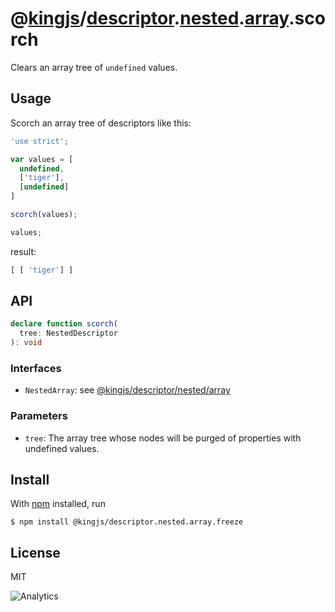 # @[kingjs](https://www.npmjs.com/package/kingjs)/[descriptor](https://www.npmjs.com/package/@kingjs/descriptor).[nested](https://www.npmjs.com/package/@kingjs/descriptor.nested).[array](https://www.npmjs.com/package/@kingjs/descriptor.nested.array).scorch
Clears an array tree of `undefined` values.
## Usage
Scorch an array tree of descriptors like this:
```js
'use strict';

var values = [
  undefined,
  ['tiger'],
  [undefined]
]

scorch(values);

values;
```
result:
```js
[ [ 'tiger'] ]
```
## API
```ts
declare function scorch(
  tree: NestedDescriptor
): void
```
### Interfaces
- `NestedArray`: see [@kingjs/descriptor/nested/array][nested-array-descriptor]
### Parameters
- `tree`: The array tree whose nodes will be purged of properties with undefined values.
## Install
With [npm](https://npmjs.org/) installed, run
```
$ npm install @kingjs/descriptor.nested.array.freeze
```
## License
MIT

![Analytics](https://analytics.kingjs.net/descriptor/nested/array/freeze)

[nested-array-descriptor]: https://www.npmjs.com/package/@kingjs/descriptor/nested/array  
[nested-descriptor]: https://www.npmjs.com/package/@kingjs/descriptor/nested